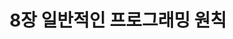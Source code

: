 ---
title: 8장 일반적인 프로그래밍 원칙
# summary: Chapter 8：General Programming
summary: 이번 장에서는 자바 언어의 핵심 요소에 집중한다. 지역변수, 제어구조, 라이브러리, 데이터 타입, 그리고 언어 경계를 넘나드는 기능인 리플렉션과 네이티브 메서드를 다룬다. 마지막으로는 최적화와 명명 규칙을 논한다.
description: 이번 장에서는 자바 언어의 핵심 요소에 집중한다. 지역변수, 제어구조, 라이브러리, 데이터 타입, 그리고 언어 경계를 넘나드는 기능인 리플렉션과 네이티브 메서드를 다룬다. 마지막으로는 최적화와 명명 규칙을 논한다.
---